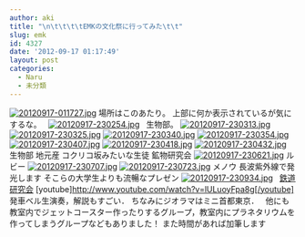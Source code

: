 ```yaml
---
author: aki
title: "\n\t\t\t\tEMKの文化祭に行ってみた\t\t"
slug: emk
id: 4327
date: '2012-09-17 01:17:49'
layout: post
categories:
  - Naru
  - 未分類
---
```


[![20120917-011727.jpg](https://aki.shirai.as/wp-content/uploads/2012/09/20120917-011727.jpg)](https://aki.shirai.as/wp-content/uploads/2012/09/20120917-011727.jpg) 場所はこのあたり。 上部に何か表示されているが気にするな。   [![20120917-230254.jpg](https://aki.shirai.as/wp-content/uploads/2012/09/20120917-230254.jpg)](https://aki.shirai.as/wp-content/uploads/2012/09/20120917-230254.jpg)   生物部。 [![20120917-230313.jpg](https://aki.shirai.as/wp-content/uploads/2012/09/20120917-230313.jpg)](https://aki.shirai.as/wp-content/uploads/2012/09/20120917-230313.jpg) [![20120917-230325.jpg](https://aki.shirai.as/wp-content/uploads/2012/09/20120917-230325.jpg)](https://aki.shirai.as/wp-content/uploads/2012/09/20120917-230325.jpg) [![20120917-230340.jpg](https://aki.shirai.as/wp-content/uploads/2012/09/20120917-230340.jpg)](https://aki.shirai.as/wp-content/uploads/2012/09/20120917-230340.jpg) [![20120917-230354.jpg](https://aki.shirai.as/wp-content/uploads/2012/09/20120917-230354.jpg)](https://aki.shirai.as/wp-content/uploads/2012/09/20120917-230354.jpg) [![20120917-230407.jpg](https://aki.shirai.as/wp-content/uploads/2012/09/20120917-230407.jpg)](https://aki.shirai.as/wp-content/uploads/2012/09/20120917-230407.jpg) [![20120917-230418.jpg](https://aki.shirai.as/wp-content/uploads/2012/09/20120917-230418.jpg)](https://aki.shirai.as/wp-content/uploads/2012/09/20120917-230418.jpg) [![20120917-230432.jpg](https://aki.shirai.as/wp-content/uploads/2012/09/20120917-230432.jpg)](https://aki.shirai.as/wp-content/uploads/2012/09/20120917-230432.jpg) 生物部 地元産 コクリコ坂みたいな生徒 鉱物研究会 [![20120917-230621.jpg](https://aki.shirai.as/wp-content/uploads/2012/09/20120917-230621.jpg)](https://aki.shirai.as/wp-content/uploads/2012/09/20120917-230621.jpg) ルビー [![20120917-230707.jpg](https://aki.shirai.as/wp-content/uploads/2012/09/20120917-230707.jpg)](https://aki.shirai.as/wp-content/uploads/2012/09/20120917-230707.jpg) [![20120917-230723.jpg](https://aki.shirai.as/wp-content/uploads/2012/09/20120917-230723.jpg)](https://aki.shirai.as/wp-content/uploads/2012/09/20120917-230723.jpg) メノウ 長波紫外線で発光します そこらの大学生よりも流暢なプレゼン [![20120917-230934.jpg](https://aki.shirai.as/wp-content/uploads/2012/09/20120917-230934.jpg)](https://aki.shirai.as/wp-content/uploads/2012/09/20120917-230934.jpg)   [鉄道研究会](http://www.youtube.com/watch?v=lULuoyFpa8g) [youtube]http://www.youtube.com/watch?v=lULuoyFpa8g[/youtube] 発車ベル生演奏，解説もすごい． ちなみにジオラマはミニ首都東京．   他にも教室内でジェットコースター作ったりするグループ，教室内にプラネタリウムを作ってしまうグループなどもありました！ また時間があれば加筆します